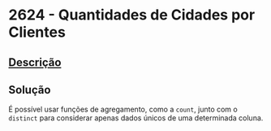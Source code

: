 # 2624 - Quantidades de Cidades por Clientes

## [Descrição](https://www.beecrowd.com.br/judge/pt/problems/view/2624)

## Solução

É possível usar funções de agregamento, como a `count`, junto com o `distinct` para considerar apenas dados únicos de uma determinada coluna.